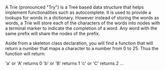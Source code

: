 A Trie (pronounced "Try") is a Tree based data structure that helps implement functionalities such as autocomplete. It is used to provide a lookups for words in a dictionary. However instead of storing the words as words, a Trie will store each of the characters of the words into nodes with a terminal marker to indicate the completion of a word. Any word with the same prefix will share the nodes of the prefix.

Aside from a skeleton class declaration, you will find a function that will return a number that maps a character to a number from 0 to 25. Thus the function will return:

'a' or 'A' returns 0
'b' or 'B' returns 1
'c' or 'C' returns 2 ...
